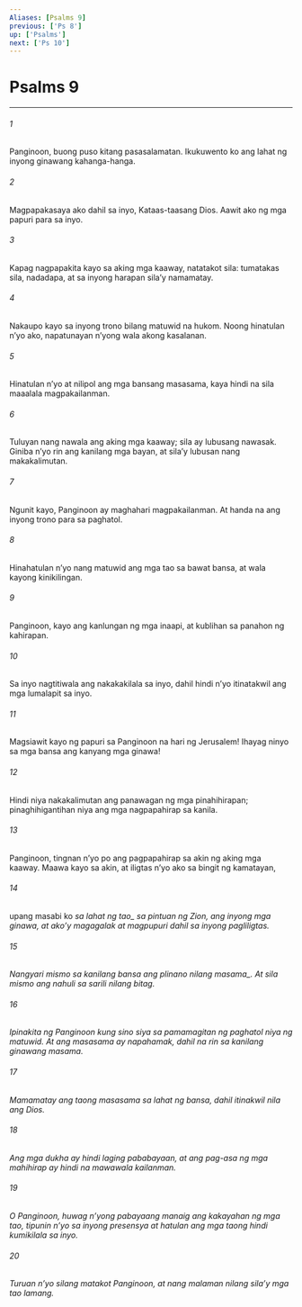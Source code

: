 ```yaml
---
Aliases: [Psalms 9]
previous: ['Ps 8']
up: ['Psalms']
next: ['Ps 10']
---
```

# Psalms 9

***






















###### 1 










Panginoon, buong puso kitang pasasalamatan. Ikukuwento ko ang lahat ng inyong ginawang kahanga-hanga. 





















###### 2 










Magpapakasaya ako dahil sa inyo, Kataas-taasang Dios. Aawit ako ng mga papuri para sa inyo. 





















###### 3 










Kapag nagpapakita kayo sa aking mga kaaway, natatakot sila: tumatakas sila, nadadapa, at sa inyong harapan silaʼy namamatay. 





















###### 4 










Nakaupo kayo sa inyong trono bilang matuwid na hukom. Noong hinatulan nʼyo ako, napatunayan nʼyong wala akong kasalanan. 





















###### 5 










Hinatulan nʼyo at nilipol ang mga bansang masasama, kaya hindi na sila maaalala magpakailanman. 





















###### 6 










Tuluyan nang nawala ang aking mga kaaway; sila ay lubusang nawasak. Giniba nʼyo rin ang kanilang mga bayan, at silaʼy lubusan nang makakalimutan. 





















###### 7 










Ngunit kayo, Panginoon ay maghahari magpakailanman. At handa na ang inyong trono para sa paghatol. 





















###### 8 










Hinahatulan nʼyo nang matuwid ang mga tao sa bawat bansa, at wala kayong kinikilingan. 





















###### 9 










Panginoon, kayo ang kanlungan ng mga inaapi, at kublihan sa panahon ng kahirapan. 





















###### 10 










Sa inyo nagtitiwala ang nakakakilala sa inyo, dahil hindi nʼyo itinatakwil ang mga lumalapit sa inyo. 





















###### 11 










Magsiawit kayo ng papuri sa Panginoon na hari ng Jerusalem! Ihayag ninyo sa mga bansa ang kanyang mga ginawa! 





















###### 12 










Hindi niya nakakalimutan ang panawagan ng mga pinahihirapan; pinaghihigantihan niya ang mga nagpapahirap sa kanila. 





















###### 13 










Panginoon, tingnan nʼyo po ang pagpapahirap sa akin ng aking mga kaaway. Maawa kayo sa akin, at iligtas nʼyo ako sa bingit ng kamatayan, 





















###### 14 










upang masabi ko <i class="trans-change">sa lahat ng tao_ sa pintuan ng Zion, ang inyong mga ginawa, at akoʼy magagalak at magpupuri dahil sa inyong pagliligtas. 





















###### 15 










Nangyari mismo sa kanilang bansa <i class="trans-change">ang plinano nilang masama_. At sila mismo ang nahuli sa sarili nilang bitag. 





















###### 16 










Ipinakita ng Panginoon kung sino siya sa pamamagitan ng paghatol niya ng matuwid. At ang masasama ay napahamak, dahil na rin sa kanilang ginawang masama. 





















###### 17 










Mamamatay ang taong masasama sa lahat ng bansa, dahil itinakwil nila ang Dios. 





















###### 18 










Ang mga dukha ay hindi laging pababayaan, at ang pag-asa ng mga mahihirap ay hindi na mawawala kailanman. 





















###### 19 










O Panginoon, huwag nʼyong pabayaang manaig ang kakayahan ng mga tao, tipunin nʼyo sa inyong presensya at hatulan ang mga taong hindi kumikilala sa inyo. 





















###### 20 










Turuan nʼyo silang matakot Panginoon, at nang malaman nilang silaʼy mga tao lamang.
